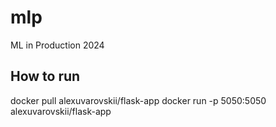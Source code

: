 # mlp
ML in Production 2024


## How to run 

docker pull alexuvarovskii/flask-app
docker run -p 5050:5050 alexuvarovskii/flask-app


